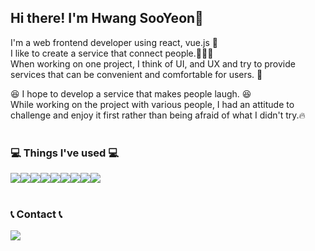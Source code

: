 ## Hi there! I'm Hwang SooYeon👋

I'm a web frontend developer using react, vue.js 🚀<br>
I like to create a service that connect people.🧑‍🤝‍🧑<br>
When working on one project, I think of UI, and UX and try to provide services that can be convenient and comfortable for users. 💚 <br>

😆 I hope to develop a service that makes people laugh. 😆<br>
While working on the project with various people, I had an attitude to challenge and enjoy it first rather than being afraid of what I didn't try.🔥
<br><br>

### 💻 Things I've used 💻

<div style="display: flex; flex-direction: row;">
  <img src="https://img.shields.io/badge/HTML5-E34F26?style=flat-square&logo=HTML5&logoColor=white"/>
  <img src="https://img.shields.io/badge/CSS3-1572B6?style=flat-square&logo=CSS3&logoColor=white"/>
  <img src="https://img.shields.io/badge/FIGMA-F24E1E?style=flat-square&logo=FIGMA&logoColor=white"/>
  <img src="https://img.shields.io/badge/JavaScript-F7DF1E?style=flat-square&logo=JavaScript&logoColor=black"/>
  <img src="https://img.shields.io/badge/TypeScipt-3178C6?style=flat-square&logo=TypeScript&logoColor=white"/>
  <img src="https://img.shields.io/badge/React-61DAFB?style=flat-square&logo=React&logoColor=white"/>
  <img src="https://img.shields.io/badge/ReactNative-0088CC?style=flat-square&logo=React&logoColor=white"/>
  <img src="https://img.shields.io/badge/Vue.js-4FC08D?style=flat-square&logo=Vue.js&logoColor=white"/>
  <img src="https://img.shields.io/badge/Java-176E88?style=flat-square&logo=Java&logoColor=white"/>
</div><br>


### 📞 Contact 📞

<div style="display:flex; flex-direction:row;">
    <a href="mailto:a96908798@gmail.com">
        <img src="https://img.shields.io/badge/Gmail-EA4335?style=flat-square&logo=Gmail&logoColor=white"/>
    </a>
</div><br>

<!--
**H-sooyeon/H-sooyeon** is a ✨ _special_ ✨ repository because its `README.md` (this file) appears on your GitHub profile.

Here are some ideas to get you started:

- 🔭 I’m currently working on ...
- 🌱 I’m currently learning ...
- 👯 I’m looking to collaborate on ...
- 🤔 I’m looking for help with ...
- 💬 Ask me about ...
- 📫 How to reach me: ...
- 😄 Pronouns: ...
- ⚡ Fun fact: ...
-->
